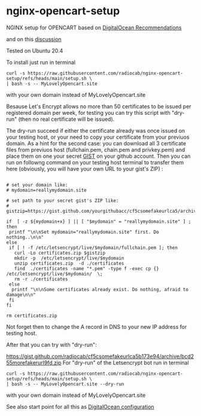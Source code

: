 # nginx-opencart-setup



NGINX setup for OPENCART based on 
[DigitalOcean Recommendations](https://www.digitalocean.com/community/tools/nginx/) 

and on this [discussion](https://github.com/opencart/opencart.github.io/issues/335)

Tested on Ubuntu 20.4


To install just run in terminal 
```shell
curl -s https://raw.githubusercontent.com/radiocab/nginx-opencart-setup/refs/heads/main/setup.sh \
| bash -s -- MyLovelyOpencart.site
```
with your own domain instead of MyLovelyOpencart.site 

Besause Let's Encrypt allows no more than 50 certificates 
to be issued per registered domain per week, for testing 
you can try this script with "dry-run" (then no real certificate will be issued).
 
The dry-run succeed if either the certificate already was once issued on your testing host,
or your need to copy your certificate from your previuos domain.
As a hint for the second case: you can download all 3 certificate files from previuos host
(fullchain.pem, chain.pem and privkey.pem) and place them on one 
your secret [GIST](https://gist.github.com) on your github account.
Then you can run on followng command on your testing host terminal to transfer them 
here (obviously, you will have your own URL to your gist's ZIP) : 

```shell

# set your domain like:
# mydomain=reallymydomain.site

# set path to your secret gist's ZIP like:
# gistzip=https://gist.github.com/yourgithubacc/cf5csomefakeurlca5/archive/bc2morefakerurl9g.zip

if  [ -z ${mydomain+x} ] || [ "$mydomain" = "reallymydomain.site" ] ; then 
 printf "\n\nSet mydomain="reallymydomain.site" first. Do nothing..\n\n"  
else   
 if [ ! -f /etc/letsencrypt/live/$mydomain/fullchain.pem ]; then 
   curl -Lo certificates.zip $gistzip
   mkdir -p  /etc/letsencrypt/live/$mydomain
   unzip certificates.zip  -d ./certificates
   find  ./certificates -name "*.pem" -type f -exec cp {} /etc/letsencrypt/live/$mydomain/  \;
   rm -r ./certificates
 else 
  printf "\n\nSome certificates already exist. Do nothing, afraid to damage\n\n" 
 fi
fi 

rm certificates.zip
```

Not forget then to change the A record in DNS to your new IP address for testing host.
 
After that you can try with "dry-run":
 
https://gist.github.com/radiocab/cf5csomefakeurlca5b173e94/archive/bcd255morefakerurl9fd.zip
For "dry-run" of the Letsencrypt bot run in terminal 
```shell
curl -s https://raw.githubusercontent.com/radiocab/nginx-opencart-setup/refs/heads/main/setup.sh \
| bash -s -- MyLovelyOpencart.site --dry-run
```
with your own domain instead of MyLovelyOpencart.site 


See also start point for all this as [DigitalOcean configuration](https://www.digitalocean.com/community/tools/nginx?global.security.securityTxt=true&global.logging.errorLogEnabled=true&global.logging.logNotFound=true)